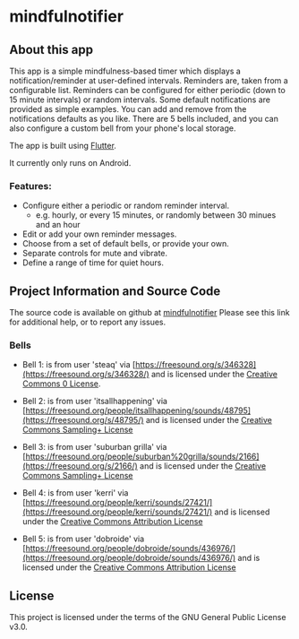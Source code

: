 # mindfulnotifier

## About this app

This app is a simple mindfulness-based timer which displays a 
notification/reminder at user-defined intervals. Reminders are, taken 
from a configurable list. Reminders can be configured
for either periodic (down to 15 minute intervals) or random intervals.
Some default notifications are provided as simple examples. 
You can add and remove from the notifications defaults as you like.
There are 5 bells included, and you can also configure a custom bell
from your phone's local storage.

The app is built using [Flutter](https://flutter.dev/).

It currently only runs on Android.


### Features:

* Configure either a periodic or random reminder interval.
    - e.g. hourly, or every 15 minutes, or randomly between 30 minues and an hour
* Edit or add your own reminder messages.
* Choose from a set of default bells, or provide your own.
* Separate controls for mute and vibrate.
* Define a range of time for quiet hours.


## Project Information and Source Code

The source code is available on github at [mindfulnotifier](https://github.com/kmac5/mindfulnotifier)
Please see this link for additional help, or to report any issues.


### Bells

* Bell 1: is from user 'steaq' via [https://freesound.org/s/346328](https://freesound.org/s/346328/)
and is licensed under the [Creative Commons 0 License][CC0].

* Bell 2: is from user 'itsallhappening' via [https://freesound.org/people/itsallhappening/sounds/48795](https://freesound.org/s/48795/)
and is licensed under the [Creative Commons Sampling+ License][CCS]

* Bell 3: is from user 'suburban grilla' via [https://freesound.org/people/suburban%20grilla/sounds/2166](https://freesound.org/s/2166/)
and is licensed under the [Creative Commons Sampling+ License][CCS]

* Bell 4: is from user 'kerri' via [https://freesound.org/people/kerri/sounds/27421/](https://freesound.org/people/kerri/sounds/27421/)
and is licensed under the [Creative Commons Attribution License][CCA]

* Bell 5: is from user 'dobroide' via [https://freesound.org/people/dobroide/sounds/436976/](https://freesound.org/people/dobroide/sounds/436976/)
and is licensed under the [Creative Commons Attribution License][CCA]

[CC0]: http://creativecommons.org/publicdomain/zero/1.0/   "Creative Commons 0 License"
[CCS]: http://creativecommons.org/licenses/sampling+/1.0/  "Creative Commons Sampling+ License"
[CCA]: https://creativecommons.org/licenses/by/3.0/        "Creative Commons Attribution License"


## License

This project is licensed under the terms of the GNU General Public License v3.0.
